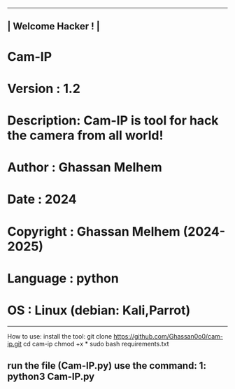 ---------------------
|  Welcome Hacker ! |
---------------------
# Cam-IP
# Version    : 1.2
# Description: Cam-IP is tool for hack the camera from all world!
# Author     : Ghassan Melhem
# Date       : 2024
# Copyright  : Ghassan Melhem (2024-2025)
# Language   : python
# OS         : Linux (debian: Kali,Parrot)
---------------------------------------------
How to use:
install the tool:
git clone https://github.com/Ghassan0o0/cam-ip.git
cd cam-ip
chmod +x *
sudo bash requirements.txt

run the file (Cam-IP.py)
use the command:
1:
python3 Cam-IP.py
---------------------------------------------
